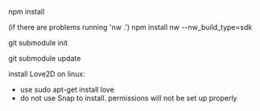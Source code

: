 npm install

(if there are problems running 'nw .') npm install nw --nw_build_type=sdk


git submodule init

git submodule update


install Love2D on linux:
- use sudo apt-get install love
- do not use Snap to install. permissions will not be set up properly